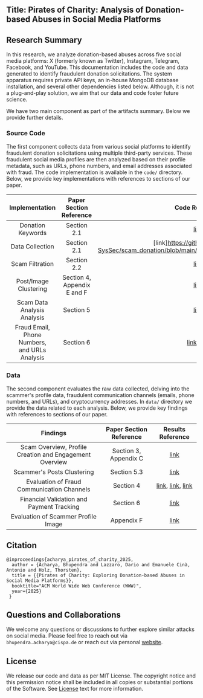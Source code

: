 ## Title: Pirates of Charity: Analysis of Donation-based Abuses in Social Media Platforms

## Research Summary
In this research, we analyze donation-based abuses across five social media platforms: X (formerly known as Twitter), Instagram, Telegram, Facebook, and YouTube. This documentation includes the code and data generated to identify fraudulent donation solicitations. The system apparatus requires private API keys, an in-house MongoDB database installation, and several other dependencies listed below. Although, it is not a plug-and-play solution, we aim that our data and code foster future science.

We have two main component as part of the artifacts summary. Below we provide further details.

### Source Code
The first component collects data from various social platforms to identify fraudulent donation solicitations using multiple third-party services. These fraudulent social media profiles are then analyzed based on their profile metadata, such as URLs, phone numbers, and email addresses associated with fraud. The code implementation is available in the ```code/``` directory. Below, we provide key implementations with references to sections of our paper.

|                   Implementation                    |   Paper Section Reference   |                                                                                          Code Reference                                                                                           |
|:---------------------------------------------------:|:---------------------------:|:-------------------------------------------------------------------------------------------------------------------------------------------------------------------------------------------------:|
|                  Donation Keywords                  |         Section 2.1         |                                                    [link](https://github.com/CISPA-SysSec/scam_donation/blob/main/code/shared_util.py#L38)                                                    |
|                   Data Collection                   |         Section 2.1         |                                               [link]https://github.com/CISPA-SysSec/scam_donation/blob/main/code/social_media_data_search.py)                                                |
|                   Scam Filtration                   |         Section 2.2         |                                               [link](https://github.com/CISPA-SysSec/scam_donation/blob/main/code/raw_dataset_filter_logic.py)                                                |
|            Post/Image Clustering             | Section 4, Appendix E and F |                                                       [link](https://github.com/CISPA-SysSec/scam_donation/blob/main/code/clustering/)                                                        |
|             Scam Data Analysis Analysis             |          Section 5          |                                                       [link](https://github.com/CISPA-SysSec/scam_donation/blob/main/code/analysis.py)                                                        |
| Fraud Email, Phone Numbers, <br/> and URLs Analysis |          Section 6          | [link](https://github.com/CISPA-SysSec/scam_donation/blob/main/code/email_and_phone_validate.py), [link](https://github.com/CISPA-SysSec/scam_donation/blob/main/code/virus_total_api.py) |

### Data 

The second component evaluates the raw data collected, delving into the scammer's profile data, fraudulent communication channels (emails, phone numbers, and URLs), and cryptocurrency addresses. In ```data/``` directory we provide the data related to each analysis. Below, we provide key findings with references to sections of our paper.


|                        Findings                         |  Paper Section Reference   |                                                                                                                     Results Reference                                                                                                                      |
|:-------------------------------------------------------:|:--------------------------:|:----------------------------------------------------------------------------------------------------------------------------------------------------------------------------------------------------------------------------------------------------------:|
| Scam Overview, Profile Creation and Engagement Overview |   Section 3, Appendix C    |                                                                                  [link](https://github.com/CISPA-SysSec/scam_donation/blob/main/data/profile_meta_data/)                                                                                  |
|               Scammer's Posts Clustering                |        Section 5.3         |                                                                               [link](https://github.com/CISPA-SysSec/scam_donation/blob/main/data/fraud_clustering/posts/)                                                                                |
|       Evaluation of Fraud Communication Channels        |         Section 4          | [link](https://github.com/CISPA-SysSec/scam_donation/blob/main/data/fraud_emails/), [link](https://github.com/CISPA-SysSec/scam_donation/blob/main/data/fraud_phone/), [link](https://github.com/CISPA-SysSec/scam_donation/main/data/fraud_urls/) |
|        Financial Validation and Payment Tracking        | Section 6  |                                                                               [link](https://github.com/CISPA-SysSec/scam_donation/blob/main/data/fraud_crypto_addresses/)                                                                                |
|           Evaluation of Scammer Profile Image           |         Appendix F         |                                                                               [link](https://github.com/CISPA-SysSec/scam_donation/blob/main/data/fraud_clustering/images/)                                                                               |

## Citation 

```
@inproceedings{acharya_pirates_of_charity_2025,
  author = {Acharya, Bhupendra and Lazzaro, Dario and Emanuele Cinà, Antonio and Holz, Thorsten},
  title = {{Pirates of Charity: Exploring Donation-based Abuses in Social Media Platforms}},
  booktitle="ACM World Wide Web Conference (WWW)",
  year={2025}
 }
```

## Questions and Collaborations

We welcome any questions or discussions to further explore similar attacks on social media. Please feel free to reach out via ```bhupendra.acharya@cispa.de``` or reach out via personal [website](https://bhupendraacharya.com). 


## License
We release our code and data as per MIT License. The copyright notice and this permission notice shall be included in all
copies or substantial portions of the Software. See [License](https://github.com/CISPA-SysSec/scam_donation/blob/main/LICENSE) text for more information.

